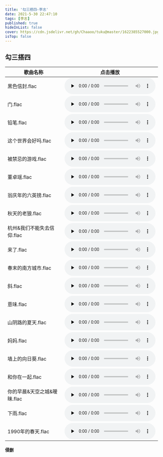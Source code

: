 ```yaml
---
title: '勾三搭四-李志'
date: 2021-5-30 22:47:10
tags: [李志]
published: true
hideInList: false
cover: https://cdn.jsdelivr.net/gh/Chaaoo/tuku@master/1622385527000.jpg
isTop: false
---
```

## 勾三搭四

|  歌曲名称  | 点击播放  |
|  ----  | ----  |
| 黑色信封.flac| 	<audio id="audio" controls="" preload="none"> <source id="mp3" src="https://fodi.txca.ml//fodi/?file=/lizhi/勾三搭四/黑色信封.flac"></audio>|"></audio>|
| 门.flac| 	<audio id="audio" controls="" preload="none"> <source id="mp3" src="https://fodi.txca.ml//fodi/?file=/lizhi/勾三搭四/门.flac"></audio>|"></audio>|
| 铅笔.flac| 	<audio id="audio" controls="" preload="none"> <source id="mp3" src="https://fodi.txca.ml//fodi/?file=/lizhi/勾三搭四/铅笔.flac"></audio>|"></audio>|
| 这个世界会好吗.flac| 	<audio id="audio" controls="" preload="none"> <source id="mp3" src="https://fodi.txca.ml//fodi/?file=/lizhi/勾三搭四/这个世界会好吗.flac"></audio>|"></audio>|
| 被禁忌的游戏.flac| 	<audio id="audio" controls="" preload="none"> <source id="mp3" src="https://fodi.txca.ml//fodi/?file=/lizhi/勾三搭四/被禁忌的游戏.flac"></audio>|"></audio>|
| 董卓瑶.flac| 	<audio id="audio" controls="" preload="none"> <source id="mp3" src="https://fodi.txca.ml//fodi/?file=/lizhi/勾三搭四/董卓瑶.flac"></audio>|"></audio>|
| 翁庆年的六英镑.flac| 	<audio id="audio" controls="" preload="none"> <source id="mp3" src="https://fodi.txca.ml//fodi/?file=/lizhi/勾三搭四/翁庆年的六英镑.flac"></audio>|"></audio>|
| 秋天的老狼.flac| 	<audio id="audio" controls="" preload="none"> <source id="mp3" src="https://fodi.txca.ml//fodi/?file=/lizhi/勾三搭四/秋天的老狼.flac"></audio>|"></audio>|
| 杭州&我们不能失去信仰.flac| 	<audio id="audio" controls="" preload="none"> <source id="mp3" src="https://fodi.txca.ml//fodi/?file=/lizhi/勾三搭四/杭州&我们不能失去信仰.flac"></audio>|"></audio>|
| 来了.flac| 	<audio id="audio" controls="" preload="none"> <source id="mp3" src="https://fodi.txca.ml//fodi/?file=/lizhi/勾三搭四/来了.flac"></audio>|"></audio>|
| 春末的南方城市.flac| 	<audio id="audio" controls="" preload="none"> <source id="mp3" src="https://fodi.txca.ml//fodi/?file=/lizhi/勾三搭四/春末的南方城市.flac"></audio>|"></audio>|
| 斜.flac| 	<audio id="audio" controls="" preload="none"> <source id="mp3" src="https://fodi.txca.ml//fodi/?file=/lizhi/勾三搭四/斜.flac"></audio>|"></audio>|
| 意味.flac| 	<audio id="audio" controls="" preload="none"> <source id="mp3" src="https://fodi.txca.ml//fodi/?file=/lizhi/勾三搭四/意味.flac"></audio>|"></audio>|
| 山阴路的夏天.flac| 	<audio id="audio" controls="" preload="none"> <source id="mp3" src="https://fodi.txca.ml//fodi/?file=/lizhi/勾三搭四/山阴路的夏天.flac"></audio>|"></audio>|
| 妈妈.flac| 	<audio id="audio" controls="" preload="none"> <source id="mp3" src="https://fodi.txca.ml//fodi/?file=/lizhi/勾三搭四/妈妈.flac"></audio>|"></audio>|
| 墙上的向日葵.flac| 	<audio id="audio" controls="" preload="none"> <source id="mp3" src="https://fodi.txca.ml//fodi/?file=/lizhi/勾三搭四/墙上的向日葵.flac"></audio>|"></audio>|
| 和你在一起.flac| 	<audio id="audio" controls="" preload="none"> <source id="mp3" src="https://fodi.txca.ml//fodi/?file=/lizhi/勾三搭四/和你在一起.flac"></audio>|"></audio>|
| 你的早晨&天空之城&暧昧.flac| 	<audio id="audio" controls="" preload="none"> <source id="mp3" src="https://fodi.txca.ml//fodi/?file=/lizhi/勾三搭四/你的早晨&天空之城&暧昧.flac"></audio>|"></audio>|
| 下雨.flac| 	<audio id="audio" controls="" preload="none"> <source id="mp3" src="https://fodi.txca.ml//fodi/?file=/lizhi/勾三搭四/下雨.flac"></audio>|"></audio>|
| 1990年的春天.flac| 	<audio id="audio" controls="" preload="none"> <source id="mp3" src="https://fodi.txca.ml//fodi/?file=/lizhi/勾三搭四/1990年的春天.flac"></audio>|"></audio>|



#### 侵删